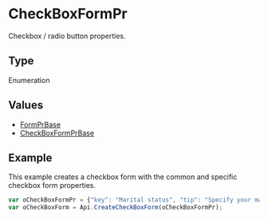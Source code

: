 # CheckBoxFormPr

Checkbox / radio button properties.

## Type

Enumeration

## Values

- [FormPrBase](../../Enumeration/FormPrBase.md)
- [CheckBoxFormPrBase](../../Enumeration/CheckBoxFormPrBase.md)


## Example

This example creates a checkbox form with the common and specific checkbox form properties.

```javascript
var oCheckBoxFormPr = {"key": "Marital status", "tip": "Specify your marital status", "required": true, "placeholder": "Marital status", "radio": true};
var oCheckBoxForm = Api.CreateCheckBoxForm(oCheckBoxFormPr);
```

